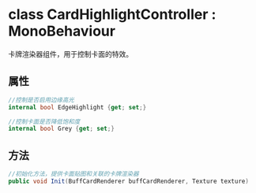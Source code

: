 <h1>class CardHighlightController : MonoBehaviour</h1>
卡牌渲染器组件，用于控制卡面的特效。


<h2>属性</h2>

```csharp
//控制是否启用边缘高光
internal bool EdgeHighlight {get; set;}
```
```csharp
//控制卡面是否降低饱和度
internal bool Grey {get; set;}
```
<h2>方法</h2>

```csharp
//初始化方法，提供卡面贴图和关联的卡牌渲染器
public void Init(BuffCardRenderer buffCardRenderer, Texture texture)
```